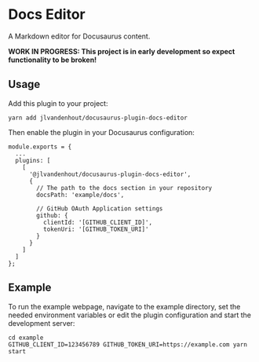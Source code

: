 # Docs Editor
A Markdown editor for Docusaurus content.

**WORK IN PROGRESS: This project is in early development so expect functionality to be broken!**

## Usage
Add this plugin to your project:

```
yarn add jlvandenhout/docusaurus-plugin-docs-editor
```

Then enable the plugin in your Docusaurus configuration:

```
module.exports = {
  ...
  plugins: [
    [
      '@jlvandenhout/docusaurus-plugin-docs-editor',
      {
        // The path to the docs section in your repository
        docsPath: 'example/docs',

        // GitHub OAuth Application settings
        github: {
          clientId: '[GITHUB_CLIENT_ID]',
          tokenUri: '[GITHUB_TOKEN_URI]'
        }
      }
    ]
  ]
};
```

## Example
To run the example webpage, navigate to the example directory, set the needed environment
variables or edit the plugin configuration and start the development server:

```
cd example
GITHUB_CLIENT_ID=123456789 GITHUB_TOKEN_URI=https://example.com yarn start
```